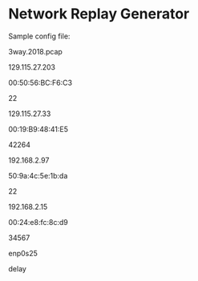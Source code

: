 # Network Replay Generator

Sample config file:

3way.2018.pcap

129.115.27.203

00:50:56:BC:F6:C3

22

129.115.27.33

00:19:B9:48:41:E5

42264

192.168.2.97

50:9a:4c:5e:1b:da

22

192.168.2.15

00:24:e8:fc:8c:d9

34567

enp0s25

delay
